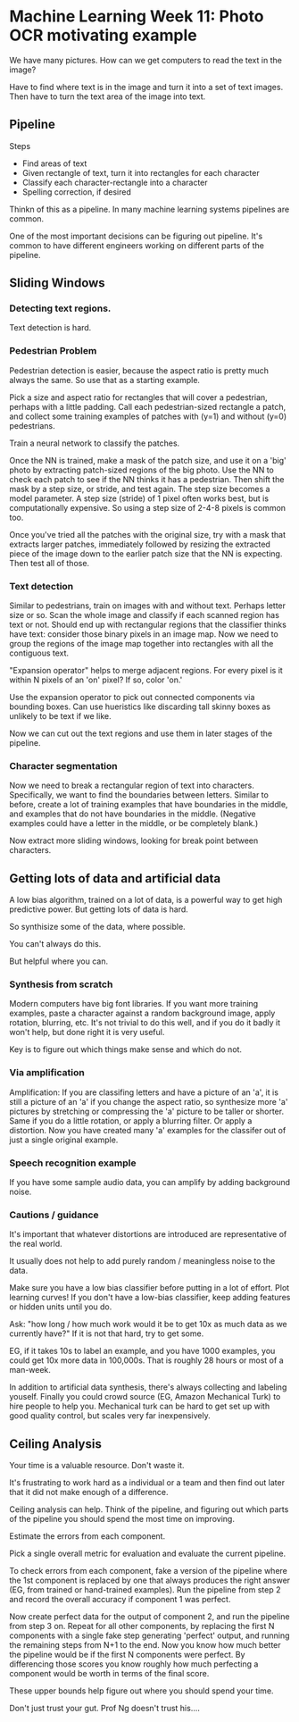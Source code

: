 # Machine Learning Week 11: Photo OCR motivating example

We have many pictures. How can we get computers to read the text
in the image?

Have to find where text is in the image and turn it into a set of text images.
Then have to turn the text area of the image into text.

## Pipeline

Steps

* Find areas of text
* Given rectangle of text, turn it into rectangles for each character
* Classify each character-rectangle into a character
* Spelling correction, if desired

Thinkn of this as a pipeline. In many machine learning systems
pipelines are common.

One of the most important decisions can be figuring out pipeline.
It's common to have different engineers working on different parts of
the pipeline.


## Sliding Windows

### Detecting text regions.

Text detection is hard.

### Pedestrian Problem

Pedestrian detection is easier, because the aspect ratio is pretty much
always the same. So use that as a starting example.

Pick a size and aspect ratio for rectangles that will cover a
pedestrian, perhaps with a little padding.  Call each pedestrian-sized
rectangle a patch, and collect some training examples of patches with
(y=1) and without (y=0) pedestrians.

Train a neural network to classify the patches.

Once the NN is trained, make a mask of the patch size, and use it on a
'big' photo by extracting patch-sized regions of the big photo.  Use
the NN to check each patch to see if the NN thinks it has a
pedestrian.  Then shift the mask by a step size, or stride, and test
again. The step size becomes a model parameter. A step size (stride)
of 1 pixel often works best, but is computationally expensive. So
using a step size of 2-4-8 pixels is common too.

Once you've tried all the patches with the original size, try with a
mask that extracts larger patches, immediately followed by resizing
the extracted piece of the image down to the earlier patch size that
the NN is expecting. Then test all of those.


### Text detection

Similar to pedestrians, train on images with and without text. Perhaps
letter size or so. Scan the whole image and classify if each scanned
region has text or not. Should end up with rectangular regions that
the classifier thinks have text: consider those binary pixels in an
image map. Now we need to group the regions of the image map together
into rectangles with all the contiguous text.

"Expansion operator" helps to merge adjacent regions. For every pixel
is it within N pixels of an 'on' pixel? If so, color 'on.'

Use the expansion operator to pick out connected components via
bounding boxes. Can use hueristics like discarding tall skinny boxes
as unlikely to be text if we like.

Now we can cut out the text regions and use them in later stages of
the pipeline.

### Character segmentation

Now we need to break a rectangular region of text into characters.
Specifically, we want to find the boundaries between letters.  Similar
to before, create a lot of training examples that have boundaries in
the middle, and examples that do not have boundaries in the middle.
(Negative examples could have a letter in the middle, or be completely
blank.)

Now extract more sliding windows, looking for break point between
characters.


## Getting lots of data and artificial data

A low bias algorithm, trained on a lot of data, is a powerful way to
get high predictive power. But getting lots of data is hard.

So synthisize some of the data, where possible.

You can't always do this.

But helpful where you can.

### Synthesis from scratch

Modern computers have big font libraries. If you want more training
examples, paste a character against a random background image, apply
rotation, blurring, etc. It's not trivial to do this well, and if you
do it badly it won't help, but done right it is very useful.

Key is to figure out which things make sense and which do not.


### Via amplification

Amplification: If you are classifing letters and have a picture of an
'a', it is still a picture of an 'a' if you change the aspect ratio,
so synthesize more 'a' pictures by stretching or compressing the 'a'
picture to be taller or shorter.  Same if you do a little rotation, or
apply a blurring filter. Or apply a distortion. Now you have created
many 'a' examples for the classifer out of just a single original
example.


### Speech recognition example

If you have some sample audio data, you can amplify by adding
background noise.


### Cautions / guidance

It's important that whatever distortions are introduced are representative
of the real world.

It usually does not help to add purely random / meaningless noise to
the data.

Make sure you have a low bias classifier before putting in a lot of
effort.  Plot learning curves! If you don't have a low-bias
classifier, keep adding features or hidden units until you do.

Ask: "how long / how much work would it be to get 10x as much data as
we currently have?" If it is not that hard, try to get some.

EG, if it takes 10s to label an example, and you have 1000 examples,
you could get 10x more data in 100,000s. That is roughly 28 hours or
most of a man-week.

In addition to artificial data synthesis, there's always collecting
and labeling youself. Finally you could crowd source (EG, Amazon
Mechanical Turk) to hire people to help you. Mechanical turk can be
hard to get set up with good quality control, but scales very far
inexpensively.


## Ceiling Analysis

Your time is a valuable resource. Don't waste it.

It's frustrating to work hard as a individual or a team and then
find out later that it did not make enough of a difference.

Ceiling analysis can help. Think of the pipeline, and figuring out
which parts of the pipeline you should spend the most time on
improving.

Estimate the errors from each component.

Pick a single overall metric for evaluation and evaluate the current
pipeline.

To check errors from each component, fake a version of the pipeline
where the 1st component is replaced by one that always produces the
right answer (EG, from trained or hand-trained examples). Run the
pipeline from step 2 and record the overall accuracy if component 1
was perfect.

Now create perfect data for the output of component 2, and run the
pipeline from step 3 on. Repeat for all other components, by replacing
the first N components with a single fake step generating 'perfect'
output, and running the remaining steps from N+1 to the end.  Now you
know how much better the pipeline would be if the first N components
were perfect. By differencing those scores you know roughly how much
perfecting a component would be worth in terms of the final score.

These upper bounds help figure out where you should spend your time.

Don't just trust your gut. Prof Ng doesn't trust his....






